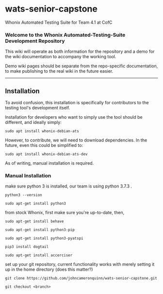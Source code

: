 # wats-senior-capstone
Whonix Automated Testing Suite for Team 4.1 at CofC


### Welcome to the Whonix Automated-Testing-Suite Development Repository

This wiki will operate as both information for the repository and a demo for the wiki documentation to accompany the working tool.

Demo wiki pages should be separate from the repo-specific documentation, to make publishing to the real wiki in the future easier.

***

## Installation

To avoid confusion, this installation is specifically for contributors to the testing tool's development itself. 

Installation for developers who want to simply use the tool should be different, and ideally simply:

`sudo apt install whonix-debian-ats`

However, to contribute, we will need to download dependencies. In the future, even this could be simplified to:

`sudo apt install whonix-debian-ats-dev`

As of writing, manual installation is required.

### Manual Installation

make sure python 3 is installed, our team is using python 3.7.3 .

`python3 --version`

`sudo apt-get install python3`

from stock Whonix, first make sure you're up-to-date, then,

`sudo apt-get install behave`

`sudo apt-get install python3-pip`

`sudo apt-get install python3-pyatspi`

`pip3 install dogtail` 

`sudo apt-get install accerciser`

set up your git repository, current functionality works with merely setting it up in the home directory (does this matter?)

`git clone https://github.com/johncameronquinn/wats-senior-capstone.git`

`git checkout <branch>`

